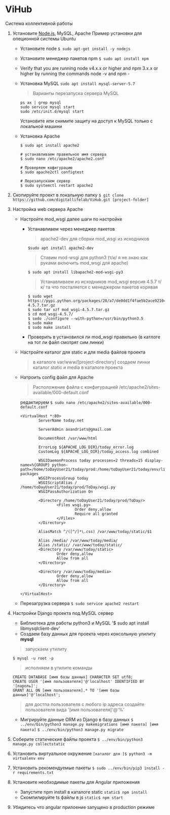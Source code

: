 # ViHub
Система коллективной работы

1. Установите [Node.js](https://nodejs.org), MySQL, Apache
    Пример установки для опеционной системы Ubuntu
    - Установите node
    `$ sudo apt-get install -y nodejs`
    - Установите менеджер пакетов npm
    `$ sudo apt install npm`
    - Verify that you are running node v4.x.x or higher and npm 3.x.x or higher
        by running the commands node -v and npm -
    - Установка MySQL
        `sudo apt install mysql-server-5.7`
        > Варианты перезапуска сервера MySQL

        ```
        ps ax | grep mysql
        sudo service mysql start
        sudo /etc/init.d/mysql start
        ```
        Установите или снимите защиту на доступ к MySQL только с локальной машини
    - Установка Apache
        ```
        $ sudo apt install apache2

        # устанавливаем правильное имя сервера
        $ sudo nano /etc/apache2/apache2.conf

        # Проверяем кофигурацию
        $ sudo apache2ctl configtest

        # Перезапускаем сервер
        $ sudo systemctl restart apache2
        ```


2. Скопируйте проект в локальную папку
    ```$ git clone https://github.com/digitallifelab/ViHub.git [project-folder]```

3. Настройка web сервера Apache

    - Настройте mod_wsgi далее шаги по настройке
        - Устанавлиаем через менеджер пакетов
            > apache2-dev для сборки mod_wsgi из исходников

            `$sudo apt install apache2-dev`
            > Ставим mod-wsgi для python3 (т/к/ я не знаю как руками включить mod_wsgi для apache)

            `$ sudo apt install libapache2-mod-wsgi-py3`

            > Устанавливаем из исходников mod_wsgi версия 4.5.7 т/к/ та что посталяется с менеджером пакетов корявая

            ```$ cd /usr
            $ sudo wget https://pypi.python.org/packages/28/a7/de0dd1f4fae5b2ace921042071ae8563ce47dac475b332e288bc1d773e8d/mod_wsgi-4.5.7.tar.gz
            $ sudo tar xzf mod_wsgi-4.5.7.tar.gz
            $ cd mod_wsgi-4.5.7/
            $ sudo ./configure --with-python=/usr/bin/python3.5
            $ sudo make
            $ sudo make install
            ```

        - Проверить в установился ли mod_wsgi правильно (в катлоге на тот ли файл смотрят сим линки)


    - Настройте каталог для static и для media файлов проекта
        >в каталоге var/www/[project-directory] создаем линки каталог static и media в каталоге проекта

    - Натроить config файл для Apache
        >Расположение файла с конфигурацией /etc/apache2/sites-available/000-default.conf

        редактируем
        `$ sudo nano /etc/apache2/sites-available/000-default.conf`


        ```
        <VirtualHost *:80>
                ServerName today.net

                ServerAdmin avandriets@gmail.com

                DocumentRoot /var/www/html

                ErrorLog ${APACHE_LOG_DIR}/today_error.log
                CustomLog ${APACHE_LOG_DIR}/today_access.log combined

                WSGIDaemonProcess today processes=2 threads=15 display-name=%{GROUP} python-path=/home/toDayUser21/today/prod:/home/toDayUser21/today/env/lib/python3.5/site-packages
                WSGIProcessGroup today
                WSGIScriptAlias / /home/toDayUser21/today/prod/ToDay/wsgi.py
                WSGIPassAuthorization On

                <Directory /home/toDayUser21/today/prod/ToDay/>
                        <Files wsgi.py>
                                Order deny,allow
                                Require all granted
                        </Files>
                </Directory>

                AliasMatch ^/([^/]*\.css) /var/www/today/static/$1

                Alias /media/ /var/www/today/media/
                Alias /static/ /var/www/today/static/
                <Directory /var/www/today/static>
                        Order deny,allow
                        Allow from all
                </Directory>

                <Directory /var/www/today/media>
                        Order deny,allow
                        Allow from all
                </Directory>

        </VirtualHost>
        ```

    - Перезагрузка сервера
    `$ sudo service apache2 restart`
4. Настройки Django проекта под MySQL сервер
    - Библиотека для работы python3 и MySQL
    '$ sudo apt install libmysqlclient-dev'
    - Создаем базу данных для проекта через консольную улилиту **mysql**
    > запускаем утилиту

    `$ mysql -u root -p`

    > исполняем в утилите команды
    ```
    CREATE DATABASE [имя базы данных] CHARACTER SET utf8;
    CREATE USER '[имя пользователя]'@'localhost' IDENTIFIED BY '[пароль]';
    GRANT ALL ON [имя пользователя].* TO '[имя базы данных]'@'localhost';
    ```

    > для достпа пользователя с любого ip адреса создайте пользователя вида '[имя пользователя]'@'%'

    - Мигрируйте данные ORM из Django в базу данных
    `$ ../env/bin/python3 manage.py makemigrations [имя пакета] [имя пакета]`
    `$ ../env/bin/python3 manage.py migrate`

5. Соберите статические файлы проекта
`$ ../env/bin/python3 manage.py collectstatic`

6. Установить виртуальное окружение
`[каталог для ]$ python3 -m virtualenv env`

7. Установить рекомендуемые пакеты
`$ sudo ../env/bin/pip3 install -r requirements.txt`

8. Установите необходимые пакеты для Angular приложения
    - Запустите npm install в каталоге static
    `static$ npm install`
    - Скомпилируйте ts файлы в js
    `static$ npm start`

9. Убидитесь что angular прилоение запущено в production режиме

